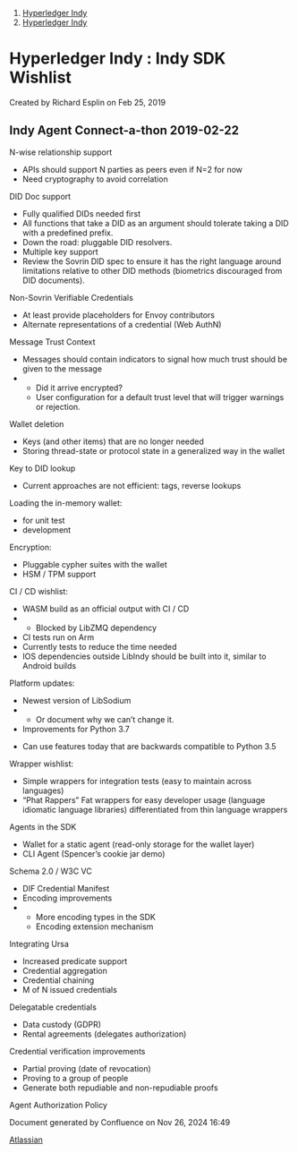 1. [Hyperledger Indy](index.html)
2. [Hyperledger Indy](Hyperledger-Indy_19464194.html)

# Hyperledger Indy : Indy SDK Wishlist

Created by Richard Esplin on Feb 25, 2019

## Indy Agent Connect-a-thon 2019-02-22

N-wise relationship support

- APIs should support N parties as peers even if N=2 for now
- Need cryptography to avoid correlation

DID Doc support

- Fully qualified DIDs needed first
- All functions that take a DID as an argument should tolerate taking a DID with a predefined prefix.
- Down the road: pluggable DID resolvers.
- Multiple key support
- Review the Sovrin DID spec to ensure it has the right language around limitations relative to other DID methods (biometrics discouraged from DID documents).

Non-Sovrin Verifiable Credentials

- At least provide placeholders for Envoy contributors
- Alternate representations of a credential (Web AuthN)

Message Trust Context

- Messages should contain indicators to signal how much trust should be given to the message
- - Did it arrive encrypted?
  - User configuration for a default trust level that will trigger warnings or rejection.

Wallet deletion

- Keys (and other items) that are no longer needed
- Storing thread-state or protocol state in a generalized way in the wallet

Key to DID lookup

- Current approaches are not efficient: tags, reverse lookups

Loading the in-memory wallet:

- for unit test
- development

Encryption:

- Pluggable cypher suites with the wallet
- HSM / TPM support

CI / CD wishlist:

- WASM build as an official output with CI / CD
- - Blocked by LibZMQ dependency
- CI tests run on Arm
- Currently tests to reduce the time needed
- IOS dependencies outside LibIndy should be built into it, similar to Android builds

Platform updates:

- Newest version of LibSodium
- - Or document why we can’t change it.
- Improvements for Python 3.7

<!--THE END-->

- Can use features today that are backwards compatible to Python 3.5

Wrapper wishlist:

- Simple wrappers for integration tests (easy to maintain across languages)
- “Phat Rappers” Fat wrappers for easy developer usage (language idiomatic language libraries) differentiated from thin language wrappers

Agents in the SDK

- Wallet for a static agent (read-only storage for the wallet layer)
- CLI Agent (Spencer’s cookie jar demo)

Schema 2.0 / W3C VC

- DIF Credential Manifest
- Encoding improvements
- - More encoding types in the SDK
  - Encoding extension mechanism

Integrating Ursa

- Increased predicate support
- Credential aggregation
- Credential chaining
- M of N issued credentials

Delegatable credentials

- Data custody (GDPR)
- Rental agreements (delegates authorization)

Credential verification improvements

- Partial proving (date of revocation)
- Proving to a group of people
- Generate both repudiable and non-repudiable proofs

Agent Authorization Policy

Document generated by Confluence on Nov 26, 2024 16:49

[Atlassian](http://www.atlassian.com/)
